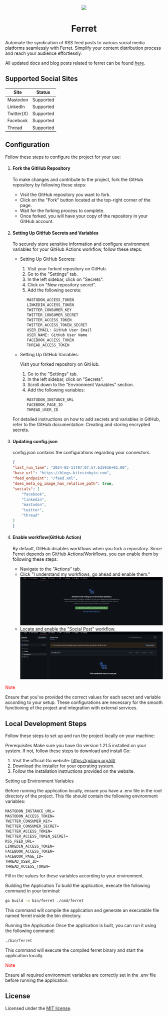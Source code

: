 <p align="center">
  <a href="https://github.com/bitesinbyte">
    <img src="https://github.com/bitesinbyte/ferret/raw/main/.github/images/logo.png" width="256px" />
  </a>
</p>
<h1 align="center">Ferret</h1>

Automate the syndication of RSS feed posts to various social media platforms seamlessly with Ferret. Simplify your content distribution process and reach your audience effortlessly.

All updated docs and blog posts related to ferret can be found [here](https://blogs.bitesinbyte.com/categories/ferret/).

## Supported Social Sites

| Site       | Status    |
| ---------- | --------- |
| Mastodon   | Supported |
| LinkedIn   | Supported |
| Twitter(X) | Supported |
| Facebook   | Supported |
| Thread     | Supported |

## Configuration

Follow these steps to configure the project for your use:

1.  #### Fork the GitHub Repository

    To make changes and contribute to the project, fork the GitHub repository by following these steps:

    - Visit the GitHub repository you want to fork.
    - Click on the "Fork" button located at the top-right corner of the page.
    - Wait for the forking process to complete.
    - Once forked, you will have your copy of the repository in your GitHub account.

2.  #### Setting Up GitHub Secrets and Variables

    To securely store sensitive information and configure environment variables for your GitHub Actions workflow, follow these steps:

    - Setting Up GitHub Secrets:

      1. Visit your forked repository on GitHub.
      2. Go to the "Settings" tab.
      3. In the left sidebar, click on "Secrets".
      4. Click on "New repository secret".
      5. Add the following secrets:

      ```
         MASTODON_ACCESS_TOKEN
         LINKEDIN_ACCESS_TOKEN
         TWITTER_CONSUMER_KEY
         TWITTER_CONSUMER_SECRET
         TWITTER_ACCESS_TOKEN
         TWITTER_ACCESS_TOKEN_SECRET
         USER_EMAIL: GitHub User Email
         USER_NAME: GitHub User Name
         FACEBOOK_ACCESS_TOKEN
         THREAD_ACCESS_TOKEN
      ```

    - Setting Up GitHub Variables:

      Visit your forked repository on GitHub.

      1. Go to the "Settings" tab.
      2. In the left sidebar, click on "Secrets".
      3. Scroll down to the "Environment Variables" section.
      4. Add the following variables:

      ```
         MASTODON_INSTANCE_URL
         FACEBOOK_PAGE_ID
         THREAD_USER_ID
      ```

    For detailed instructions on how to add secrets and variables in GitHub, refer to the GitHub documentation: Creating and storing encrypted secrets.

3.  #### Updating config.json

    config.json contains the configurations regarding your connectors.

    ```json
    {
    "last_run_time": "2024-02-11T07:07:57.635936+01:00",
    "base_url": "https://blogs.bitesinbyte.com",
    "feed_endpoint": "/feed.xml",
    "does_meta_og_image_has_relative_path": true,
    "socials": [
        "facebook",
        "linkedin",
        "mastodon",
        "twitter",
        "thread"
    ]
    }
    ```
4. #### Enable workflow(GitHub Action)
    By default, GitHub disables workflows when you fork a repository. Since Ferret depends on GitHub Actions/Workflows, you can enable them by following these steps:
    - Navigate to the "Actions" tab.
    - Click "I understand my workflows, go ahead and enable them."
      ![workflow1](.github/images/workflow1.png)
    - Locate and enable the "Social Post" workflow.
      ![workflow2](.github/images/workflow2.png)


<span style='color: red;'>Note</span>

Ensure that you've provided the correct values for each secret and variable according to your setup. These configurations are necessary for the smooth functioning of the project and integration with external services.

## Local Development Steps

Follow these steps to set up and run the project locally on your machine:

Prerequisites
Make sure you have Go version 1.21.5 installed on your system. If not, follow these steps to download and install Go:

1. Visit the official Go website: <https://golang.org/dl/>
2. Download the installer for your operating system.
3. Follow the installation instructions provided on the website.

Setting up Environment Variables

Before running the application locally, ensure you have a .env file in the root directory of the project. This file should contain the following environment variables:

```
MASTODON_INSTANCE_URL=
MASTODON_ACCESS_TOKEN=
TWITTER_CONSUMER_KEY=
TWITTER_CONSUMER_SECRET=
TWITTER_ACCESS_TOKEN=
TWITTER_ACCESS_TOKEN_SECRET=
RSS_FEED_URL=
LINKEDIN_ACCESS_TOKEN=
FACEBOOK_ACCESS_TOKEN=
FACEBOOK_PAGE_ID=
THREAD_USER_ID=
THREAD_ACCESS_TOKEN=
```

Fill in the values for these variables according to your environment.

Building the Application
To build the application, execute the following command in your terminal:

```bash
go build -o bin/ferret ./cmd/ferret
```

This command will compile the application and generate an executable file named ferret inside the bin directory.

Running the Application
Once the application is built, you can run it using the following command:

```bash
./bin/ferret
```

This command will execute the compiled ferret binary and start the application locally.


<span style='color: red;'>Note</span>

Ensure all required environment variables are correctly set in the .env file before running the application.

## License

Licensed under the [MIT license](https://github.com/bitesinbyte/ferret/blob/main/LICENSE).

